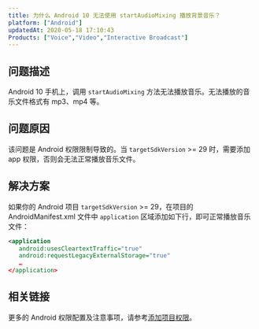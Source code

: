 ```yaml
---
title: 为什么 Android 10 无法使用 startAudioMixing 播放背景音乐？
platform: ["Android"]
updatedAt: 2020-05-18 17:10:43
Products: ["Voice","Video","Interactive Broadcast"]
---
```

## 问题描述

Android 10 手机上，调用 `startAudioMixing` 方法无法播放音乐。无法播放的音乐文件格式有 mp3、mp4 等。

## 问题原因

该问题是 Android 权限限制导致的。当 `targetSdkVersion` >= 29 时，需要添加 app 权限，否则会无法正常播放音乐文件。

## 解决方案

如果你的 Android 项目 `targetSdkVersion` >= 29，在项目的 AndroidManifest.xml 文件中 `application` 区域添加如下行，即可正常播放音乐文件：

```xml
<application
   android:usesCleartextTraffic="true"
   android:requestLegacyExternalStorage="true"
   …
</application>
```

## 相关链接

更多的 Android 权限配置及注意事项，请参考[添加项目权限](https://docs-preview.agoralab.co/cn/Interactive%20Broadcast/start_live_android?platform=Android#%E6%B7%BB%E5%8A%A0%E9%A1%B9%E7%9B%AE%E6%9D%83%E9%99%90)。